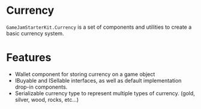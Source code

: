 # Currency 
`GameJamStarterKit.Currency` is a set of components and utilities to create a basic currency system. 

# Features
* Wallet component for storing currency on a game object
* IBuyable and ISellable interfaces, as well as default implementation drop-in components.
* Serializable currency type to represent multiple types of currency. (gold, silver, wood, rocks, etc...)


